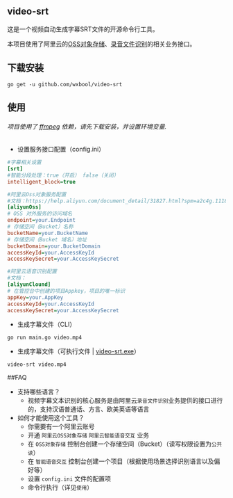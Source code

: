 ## video-srt

这是一个视频自动生成字幕SRT文件的开源命令行工具。

本项目使用了阿里云的[OSS对象存储](https://www.aliyun.com/product/oss?spm=5176.12825654.eofdhaal5.13.e9392c4aGfj5vj&aly_as=K11FcpO8)、[录音文件识别](https://ai.aliyun.com/nls/filetrans?spm=5176.12061031.1228726.1.47fe3cb43I34mn)的相关业务接口。


## 下载安装
```shell
go get -u github.com/wxbool/video-srt
```

## 使用
###### 项目使用了 [ffmpeg](http://ffmpeg.org/) 依赖，请先下载安装，并设置环境变量.

* 设置服务接口配置（config.ini）
```ini
#字幕相关设置
[srt]
#智能分段处理：true（开启） false（关闭）
intelligent_block=true

#阿里云Oss对象服务配置
#文档：https://help.aliyun.com/document_detail/31827.html?spm=a2c4g.11186623.6.582.4e7858a85Dr5pA
[aliyunOss]
# OSS 对外服务的访问域名
endpoint=your.Endpoint
# 存储空间（Bucket）名称
bucketName=your.BucketName
# 存储空间（Bucket 域名）地址
bucketDomain=your.BucketDomain
accessKeyId=your.AccessKeyId
accessKeySecret=your.AccessKeySecret

#阿里云语音识别配置
#文档：
[aliyunClound]
# 在管控台中创建的项目Appkey，项目的唯一标识
appKey=your.AppKey
accessKeyId=your.AccessKeyId
accessKeySecret=your.AccessKeySecret
```

* 生成字幕文件（CLI）

```shell
go run main.go video.mp4
```

* 生成字幕文件（可执行文件 | [video-srt.exe](https://github.com/wxbool/video-srt/blob/master/video-srt.exe)）
```shell
video-srt video.mp4
```


##FAQ
* 支持哪些语言？
    * 视频字幕文本识别的核心服务是由阿里云`录音文件识别`业务提供的接口进行的，支持汉语普通话、方言、欧美英语等语言
* 如何才能使用这个工具？
    * 你需要有一个阿里云账号
    * 开通 `阿里云OSS对象存储` `阿里云智能语音交互` 业务
    * 在 `OSS对象存储` 控制台创建一个存储空间（Bucket）（读写权限设置为`公共读`）
    * 在 `智能语音交互` 控制台创建一个项目（根据使用场景选择识别语言以及偏好等）
    * 设置 `config.ini` 文件的配置项
    * 命令行执行（详见`使用`）